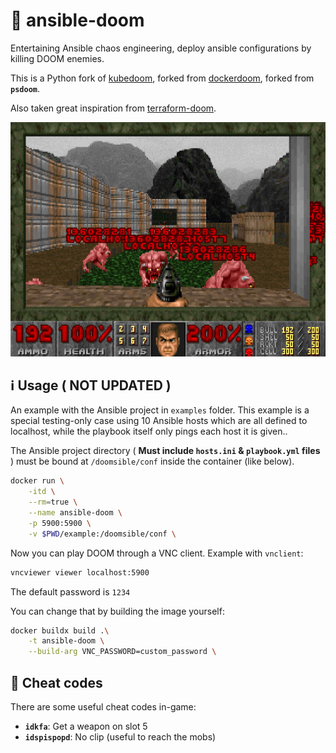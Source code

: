 # 🔨 ansible-doom

Entertaining Ansible chaos engineering, deploy ansible configurations by killing DOOM enemies.

This is a Python fork of [kubedoom](https://github.com/storax/kubedoom), forked from [dockerdoom](https://github.com/gideonred/dockerdoom), forked from  **`psdoom`**.

Also taken great inspiration from [terraform-doom](https://github.com/theobori/terraform-doom).

![In game ( NOT UPDATED )](./assets/ansible-doom.png)

## ℹ️ Usage ( NOT UPDATED )

An example with the Ansible project in `examples` folder. This example is a special testing-only case using 10 Ansible hosts which are all defined to localhost, while the playbook itself only pings each host it is given..

The Ansible project directory ( **Must include `hosts.ini` & `playbook.yml` files** ) must be bound at `/doomsible/conf` inside the container (like below).

```bash
docker run \
    -itd \
    --rm=true \
    --name ansible-doom \
    -p 5900:5900 \
    -v $PWD/example:/doomsible/conf \

```

Now you can play DOOM through a VNC client. Example with `vnclient`:

```bash
vncviewer viewer localhost:5900
```

The default password is `1234`

You can change that by building the image yourself:

```bash
docker buildx build .\
    -t ansible-doom \
    --build-arg VNC_PASSWORD=custom_password \
```

## 🔎 Cheat codes

There are some useful cheat codes in-game:
- **`idkfa`**: Get a weapon on slot 5
- **`idspispopd`**: No clip (useful to reach the mobs)
